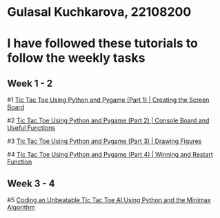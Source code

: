 # Gulasal Kuchkarova, 22108200
# I have followed these tutorials to follow the weekly tasks
## Week 1 - 2
#1 [Tic Tac Toe Using Python and Pygame (Part 1) | Creating the Screen Board](https://www.youtube.com/watch?v=pc7XhHxSgrM&t=15s)

#2 [Tic Tac Toe Using Python and Pygame (Part 2) | Console Board and Useful Functions](https://www.youtube.com/watch?v=70KYthGq1zE&t=3s)

#3 [Tic Tac Toe Using Python and Pygame (Part 3) | Drawing Figures](https://www.youtube.com/watch?v=yniQ15A7MLk&t=656s)

#4 [Tic Tac Toe Using Python and Pygame (Part 4) | Winning and Restart Function](https://www.youtube.com/watch?v=dNJtgXzdxf0)


## Week 3 - 4

#5 [Coding an Unbeatable Tic Tac Toe AI Using Python and the Minimax Algorithm](https://www.youtube.com/watch?v=Bk9hlNZc6sE&t=4513s)

